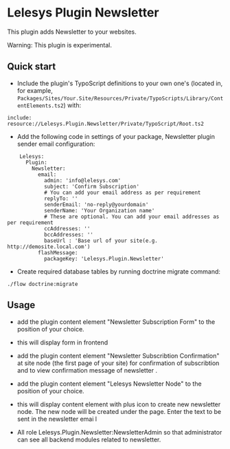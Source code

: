 Lelesys Plugin Newsletter
=========================

This plugin adds Newsletter to your websites.

Warning: This plugin is experimental.

Quick start
-----------

* Include the plugin's TypoScript definitions to your own one's (located in, for example, `Packages/Sites/Your.Site/Resources/Private/TypoScripts/Library/ContentElements.ts2`) with:

```
include: resource://Lelesys.Plugin.Newsletter/Private/TypoScript/Root.ts2
```



* Add the following code in settings of your package, Newsletter plugin sender email configuration:

```
	Lelesys:
	  Plugin:
		Newsletter:
		  email:
			admin: 'info@lelesys.com'
			subject: 'Confirm Subscription'
			# You can add your email address as per requirement
			replyTo: ''
			senderEmail: 'no-reply@yourdomain'
			senderName: 'Your Organization name'
			# These are optional. You can add your email addresses as per requirement
			ccAddresses: ''
			bccAddresses: ''
			baseUrl : 'Base url of your site(e.g. http://demosite.local.com')
          flashMessage:
            packageKey: 'Lelesys.Plugin.Newsletter'
```

* Create required database tables by running doctrine migrate command:

```
./flow doctrine:migrate
```

Usage
-----
* add the plugin content element "Newsletter Subscription Form" to the position of your choice.

* this will display form in frontend

* add the plugin content element "Newsletter Subscribtion Confirmation" at site node (the first page of your site) for confirmation of subscribtion  and to view confirmation message of newsletter .

* add the plugin content element "Lelesys Newsletter Node" to the position of your choice.

* this will display content element with plus icon to create new newsletter node.
The new node will be created under the page. Enter the text to be sent in the newsletter emai
l
* All role Lelesys.Plugin.Newsletter:NewsletterAdmin so that administrator can see all backend modules related to newsletter.

